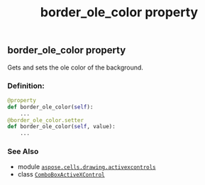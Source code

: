 ﻿---
title: border_ole_color property
second_title: Aspose.Cells for Python via .NET API References
description: 
type: docs
weight: 40
url: /aspose.cells.drawing.activexcontrols/comboboxactivexcontrol/border_ole_color/
is_root: false
---

## border_ole_color property


Gets and sets the ole color of the background.
### Definition:
```python
@property
def border_ole_color(self):
    ...
@border_ole_color.setter
def border_ole_color(self, value):
    ...
```

### See Also
* module [`aspose.cells.drawing.activexcontrols`](../../)
* class [`ComboBoxActiveXControl`](/cells/python-net/aspose.cells.drawing.activexcontrols/comboboxactivexcontrol)
